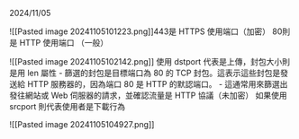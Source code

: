   2024/11/05

![[Pasted image 20241105101223.png]]443是 HTTPS 使用端口（加密）
80則是 HTTP 使用端口 （一般）


![[Pasted image 20241105102142.png]]
使用 dstport 代表是上傳，封包大小則是用 len 屬性
	- 篩選的封包是目標端口為 80 的 TCP 封包。這表示這些封包是發送給 HTTP 服務器的，因為端口 80 是 HTTP 的默認端口。
	- 這通常用來篩選出發往網站或 Web 伺服器的請求，並確認流量是 HTTP 協議（未加密）
如果使用 srcport 則代表使用者是下載行為


![[Pasted image 20241105104927.png]]